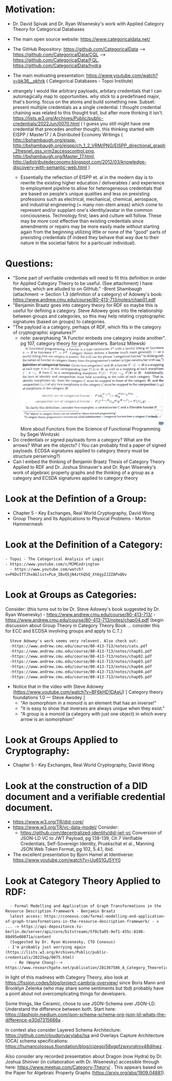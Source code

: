 # Motivation: 
  - Dr. David Spivak and Dr. Ryan Wisenesky's work with Applied Category Theory for Categorical Databases
  - The main open source website: https://www.categoricaldata.net/
  - The GitHub Repository: https://github.com/CategoricalData --> https://github.com/CategoricalData/CQL --> https://github.com/CategoricalData/FQL, https://github.com/CategoricalData/hydra
  - The main motivating presentation: https://www.youtube.com/watch?v=bk36__qkhrk ( Categorical Databases - Topoi Institute)

  - strangely I would like arbitrary payloads, arbitary credentials that I can automagically map to opportunities. why stick to a predefinaed major, that's boring. focus on the atoms and build something new. Subset: present multiple credentials as a single credential. I thought credential chaining was related
    to this thought trail, but after more thinking it isn't. https://lists.w3.org/Archives/Public/public-credentials/2022Jun/0070.html ( I guess you still might have one credential that precedes another though). this thinking started with EISPP / Master17 / A Distributed Economy Writings
    ( http://bshambaugh.org/eispp, http://bshambaugh.org/eispp/ch_1_2_VRM/PNG/EISPP_directional_graph_2fresnel_gss_vrm2accesscontrol.png, http://bshambaugh.org/Master_17.html, http://adistributedeconomy.blogspot.com/2012/03/knowledge-discovery-with-semantic-web.html )  
    - Essentially the reflection of  EISPP et. al in the modern day is to rewrite the existing higher education / deliverables / and experience to employment pipeline to allow for heterogeneous credentials that are based on people's unique qualities and less on prexisting professions such as
      electrical, mechanical, chemical, aerospace, and industrial engineering (+ many non-stem areas) which come to represent and/or supplant one's identity/avatar in the common conciousness. Technology first; laws and culture will follow. These may be more cost effective than existing credentials since amendments
      or repairs may be more easily made without starting again from the beginning utilizing little or none of the "good" parts of prexisting credentials (if indeed they behave that way due to their nature in the societial fabric for a particualr individual).

# Questions:
  - "Some part of verifiable credentials will need to fit this definition in order for Applied Category Theory to be useful. (See attachment) I have theories, which are alluded to on GitHub." -Brent Shambaugh
    (attachment -> Section 1.3 (definition of a category) of Adowey's book: https://www.andrew.cmu.edu/course/80-413-713/notes/chap01.pdf
  - "Benjamin Braatz goes into category theory for RDF so maybe this is useful for defining a category. Steve Adowey goes into the relationship between groups and categories, so this may help relating cryptographic signatures (based on groups) to categories.
  - "The payload is a category, perhaps of RDF, which fits in the category of cryptographic signatures?"
      - note: pararphasing "A Functor embeds one category inside another". pg 107, category theory for programmers. Bartosz Milewski
        ![The Science of Functional Programming ... Sergei Winitzski -- pg 339](./resources/images/DSC_0007s.JPG) 
        More about Functors from the Science of Functional Programming by Segei Winitzski
  - Do credentials or signed payloads form a category? What are the arrows? What are the objects?
   ( You can probably find a paper of signed payloads. ECDSA signatures applied to category theory must be structure perserving?)
  - Can I embed the thinking of Benjamin Braatz Thesis of Category Theory Applied to RDF and Dr. Joshua Shinavier's and Dr. Ryan Wiseneky's  work of algebraic property graphs  and the thinking of a group as a category and ECSDA signatures applied to category theory 

# Look at the Defintion of a Group:
   - Chapter 5 - Key Exchanges, Real World Cryptography, David Wong
   - Group Theory and Its Applications to Physical Problems - Morton Hammermesh

# Look at the Definition of a Category:
    - Topoi - The Categorical Analysis of Logic
    - https://www.youtube.com/c/MJMCodrington
      - https://www.youtube.com/watch?v=P6DvIfTJhx8&list=PLm_IBvOSjN4zthQSQ_Xt6gyZJZZAPoQ6v

# Look at Groups as Categories:
  Consider: (this turns out to be Dr. Steve Adowey's book suggested by Dr. Ryan Wisenesky)
    - https://www.andrew.cmu.edu/course/80-413-713/
      - https://www.andrew.cmu.edu/course/80-413-713/notes/chap04.pdf (begin discussion about Group Theory in Category Theory Book ... consider this for ECC and ECDSA involving groups and apply to C.T.)
     
      Steve Adowey's work seems very relevent. Also check out:
      -https://www.andrew.cmu.edu/course/80-413-713/notes/cats.pdf
      -https://www.andrew.cmu.edu/course/80-413-713/notes/chap01.pdf
      -https://www.andrew.cmu.edu/course/80-413-713/notes/chap02.pdf
      -https://www.andrew.cmu.edu/course/80-413-713/notes/chap03.pdf
      -https://www.andrew.cmu.edu/course/80-413-713/notes/chap04.pdf
      -https://www.andrew.cmu.edu/course/80-413-713/notes/chap04.pdf
      -https://www.andrew.cmu.edu/course/80-413-713/notes/chap05.pdf
   
   - Notice that in the video with Steve Adowey (https://www.youtube.com/watch?v=BF6kHD1DAeU) [ Category theory foundations 1.0 — Steve Awodey ]
       - "An isomorphism in a monoid is an element that has an inverse!"
       -  "It is easy to show that inverses are always unique when they exist."
       -  "A group is a monoid (a category with just one object) in which every arrow is an isomorphism"

# Look at Groups Applied to Cryptography:
  - Chapter 5 - Key Exchanges, Real World Cryptography, David Wong
  
# Look at the construction of a DID document and a verifiable credential document.
  - https://www.w3.org/TR/did-core/
  - https://www.w3.org/TR/vc-data-model/
  Consider:
      - https://github.com/decentralized-identity/did-jwt-vc
  Conversion of JSON-LD VC to JWT Payload, pg 138-139, Ch 7 Verifiable Credentials, Self-Sovereign Identity, Pruekschat et al., Manning
  JSON Web Token Format, pg 102, 5.4.1, ibid.
  - The excellent presentation by Bjorn Hamel at Identiverse: https://www.youtube.com/watch?v=Uu651GJ5YY0
  

# Look at Category Theory Applied to RDF:
      - Formal Modelling and Application of Graph Transformations in the Resource Description Framework - Benjamin Braatz
      latest access: https://conexus.com/formal-modelling-and-application-of-graph-transformations-in-the-resource-description-framework/ - > ... -> https://api-depositonce.tu-berlin.de/server/api/core/bitstreams/5f0c5a05-9ef1-455c-8198-88d95e08071a/content
      (Suggested by Dr. Ryan Wisenesky, CTO Conexus) 
     - I'm probably just worrying again (https://lists.w3.org/Archives/Public/public-credentials/2022Sep/0075.html)
        - Re (Wayne Chang)--> https://www.researchgate.net/publication/281367586_A_Category_Theoretic_Model_of_RDF_Ontology

In light of this madness with Category Theory, also look at https://fission.codes/blog/project-cambria-overview/ since Boris Mann and Brooklyn Zelenka (who may share some sentiments but tbd) probably have a point about not overcomplicating things for developers.

Some things, like Ceramic, chose to use JSON-Schema over JSON-LD. Understand the difference between both. Start here: https://dashjoin.medium.com/json-schema-schema-org-json-ld-whats-the-difference-e30d7315686a .

In context also consider Layered Schema Architecture: https://github.com/cloudprivacylabs/lsa and Overlays Capture Architecture (OCA) schema specifications: https://humancolossus.foundation/blog/cjzegoi58xgpfzwxyrqlroy48dihwz .

Also consider any recorded presentation about Dragon (now Hydra) by Dr. Joshua Shiniver (in collaboration with Dr. Wisenesky) accessible through here: https://www.meetup.com/Category-Theory/ .  This appears based on the Paper for Algebraic Property Graphs (https://arxiv.org/abs/1909.04881).
